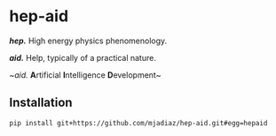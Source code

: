 # hep-aid
**_hep._** High energy physics phenomenology.

**_aid._** Help, typically of a practical nature.

~*aid.* **A**rtificial **I**ntelligence **D**evelopment~
## Installation

`pip install git+https://github.com/mjadiaz/hep-aid.git#egg=hepaid`
